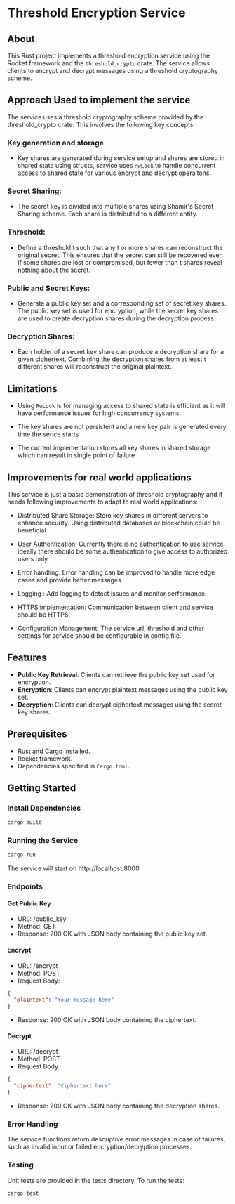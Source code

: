 # Threshold Encryption Service

## About

This Rust project implements a threshold encryption service using the Rocket framework and the `threshold_crypto` crate. The service allows clients to encrypt and decrypt messages using a threshold cryptography scheme.

## Approach Used to implement the service

The service uses a threshold cryptography scheme provided by the threshold_crypto crate. This involves the following key concepts:

### Key generation and storage

- Key shares are generated during service setup and shares are stored in shared state using structs, service uses `RwLock` to handle concurrent access to shared state for various encrypt and decrypt operaitons.

### Secret Sharing:

- The secret key is divided into multiple shares using Shamir's Secret Sharing scheme.
Each share is distributed to a different entity.

### Threshold:

- Define a threshold t such that any t or more shares can reconstruct the original secret.
This ensures that the secret can still be recovered even if some shares are lost or compromised, but fewer than t shares reveal nothing about the secret.

### Public and Secret Keys:

- Generate a public key set and a corresponding set of secret key shares.
The public key set is used for encryption, while the secret key shares are used to create decryption shares during the decryption process.

### Decryption Shares:

- Each holder of a secret key share can produce a decryption share for a given ciphertext.
Combining the decryption shares from at least t different shares will reconstruct the original plaintext.

## Limitations

- Using `RwLock` is for managing access to shared state is efficient as it will have performance issues for high concurrency systems.

- The key shares are not persistent and a new key pair is generated every time the serice starts

- The current implementation stores all key shares in shared storage which can result in single point of failure

## Improvements for real world applications

This service is just a basic demonstration of threshold cryptography and it needs following improvements to adapt to real world applications:

- Distributed Share Storage: Store key shares in different  servers to enhance security. Using distributed databases or blockchain could be beneficial.

- User Authentication: Currently there is no authentication to use service, ideally there should be some authentication to give access to authorized users only.

- Error handling: Error handling can be improved to handle more edge cases and provide better messages.

- Logging : Add logging to detect issues and monitor performance.

- HTTPS implementation: Communication between client and service should be HTTPS.

- Configuration Management: The service url, threshold and other settings for service should be configurable in config file.

## Features

- **Public Key Retrieval**: Clients can retrieve the public key set used for encryption.
- **Encryption**: Clients can encrypt plaintext messages using the public key set.
- **Decryption**: Clients can decrypt ciphertext messages using the secret key shares.

## Prerequisites

- Rust and Cargo installed.
- Rocket framework.
- Dependencies specified in `Cargo.toml`.

## Getting Started

### Install Dependencies

```sh
cargo build
```

### Running the Service

```sh
cargo run
```
The service will start on http://localhost:8000.

### Endpoints

#### Get Public Key

- URL: /public_key
- Method: GET
- Response:
200 OK with JSON body containing the public key set.

#### Encrypt

- URL: /encrypt
- Method: POST
- Request Body:
```json
{
  "plaintext": "Your message here"
}
```
- Response:
200 OK with JSON body containing the ciphertext.

#### Decrypt

- URL: /decrypt
- Method: POST
- Request Body:
```json
{
  "ciphertext": "Ciphertext here"
}
```
- Response:
200 OK with JSON body containing the decryption shares.

### Error Handling

The service functions return descriptive error messages in case of failures, such as invalid input or failed encryption/decryption processes.

### Testing

Unit tests are provided in the tests directory. To run the tests:
```sh
cargo test
```
